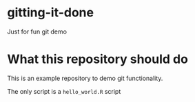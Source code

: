 # gitting-it-done
Just for fun git demo


# What this repository should do
This is an example repository to demo git functionality. 

The only script is a `hello_world.R` script
